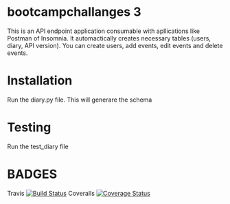 # bootcampchallanges 3
This is an API endpoint application consumable with apllications like Postman of Insomnia. It automactically creates necessary tables (users, diary, API version). You can create users, add events, edit events and delete events.

# Installation
Run the diary.py file. This will generare the schema

# Testing
Run the test_diary file

# BADGES
Travis
[![Build Status](https://travis-ci.org/BrianOtieno/bootcampchallanges.svg?branch=challange3)](https://travis-ci.org/BrianOtieno/bootcampchallanges)
Coveralls
[![Coverage Status](https://coveralls.io/repos/github/BrianOtieno/bootcampchallanges/badge.svg?branch=challange2)](https://coveralls.io/github/BrianOtieno/bootcampchallanges?branch=challange2)
